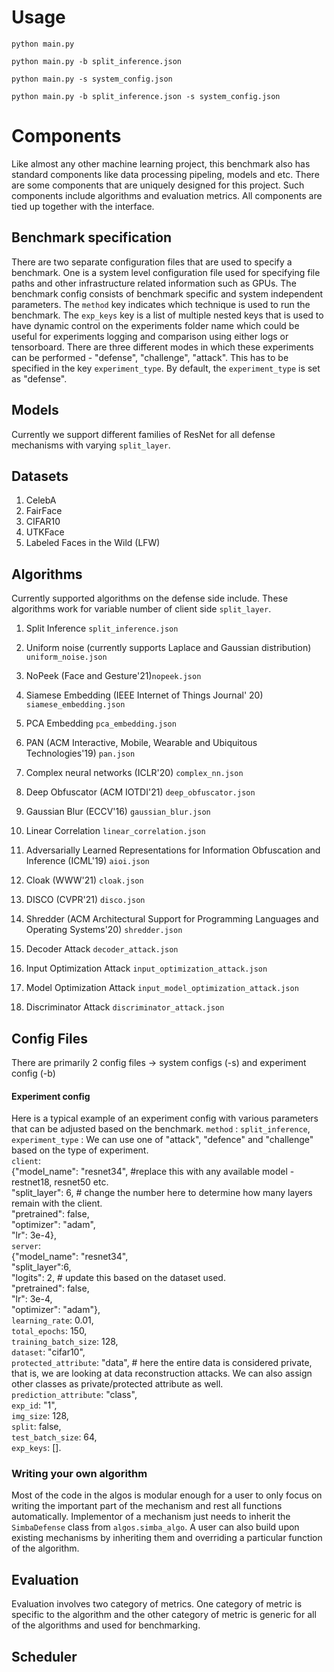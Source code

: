 # Usage
`python main.py`

`python main.py -b split_inference.json`

`python main.py -s system_config.json`

`python main.py -b split_inference.json -s system_config.json`

# Components
Like almost any other machine learning project, this benchmark also has standard components like data processing pipeling, models and etc. There are some components that are uniquely designed for this project. Such components include algorithms and evaluation metrics. All components are tied up together with the interface.
## Benchmark specification
There are two separate configuration files that are used to specify a benchmark. One is a system level configuration file used for specifying file paths and other infrastructure related information such as GPUs. The benchmark config consists of benchmark specific and system independent parameters. The `method` key indicates which technique is used to run the benchmark. The `exp_keys` key is a list of multiple nested keys that is used to have dynamic control on the experiments folder name which could be useful for experiments logging and comparison using either logs or tensorboard.
There are three different modes in which these experiments can be performed - "defense", "challenge", "attack". This has to be specified in the key `experiment_type`. By default, the `experiment_type` is set as "defense".
## Models
Currently we support different families of ResNet for all defense mechanisms with varying `split_layer`.

## Datasets
1. CelebA
2. FairFace
3. CIFAR10
4. UTKFace
5. Labeled Faces in the Wild (LFW)


## Algorithms
Currently supported algorithms on the defense side include. These algorithms work for variable number of client side `split_layer`.
1. Split Inference `split_inference.json`
2. Uniform noise (currently supports Laplace and Gaussian distribution) `uniform_noise.json`
3. NoPeek (Face and Gesture'21)`nopeek.json`
4. Siamese Embedding (IEEE Internet of Things Journal' 20) `siamese_embedding.json`
5. PCA Embedding `pca_embedding.json`
6. PAN (ACM Interactive, Mobile, Wearable and Ubiquitous Technologies'19) `pan.json`
7. Complex neural networks (ICLR'20) `complex_nn.json`
8. Deep Obfuscator (ACM IOTDI'21) `deep_obfuscator.json`
9. Gaussian Blur (ECCV'16) `gaussian_blur.json`
10. Linear Correlation `linear_correlation.json`
11. Adversarially Learned Representations for Information Obfuscation and Inference (ICML'19) `aioi.json`
12. Cloak (WWW'21) `cloak.json`
13. DISCO (CVPR'21) `disco.json`
14. Shredder (ACM Architectural Support for Programming Languages and Operating Systems'20) `shredder.json`

1. Decoder Attack `decoder_attack.json`
2. Input Optimization Attack `input_optimization_attack.json`
3. Model Optimization Attack `input_model_optimization_attack.json`
4. Discriminator Attack `discriminator_attack.json`

## Config Files
There are primarily 2 config files -> system configs (-s) and experiment config (-b)

#### Experiment config
Here is a typical example of an experiment config with various parameters that can be adjusted based on the benchmark.
`method` : `split_inference`,   
`experiment_type` : We can use one of "attack", "defence" and "challenge" based on the type of experiment.  
`client`:  
      {"model_name": "resnet34", #replace this with any available model - restnet18, resnet50 etc.  
      "split_layer": 6, # change the number here to determine how many layers remain with the client.  
      "pretrained": false,   
      "optimizer": "adam",  
      "lr": 3e-4},     
`server`:   
      {"model_name": "resnet34",  
      "split_layer":6,  
      "logits": 2, # update this based on the dataset used.  
      "pretrained": false,  
      "lr": 3e-4,  
      "optimizer": "adam"},      
 `learning_rate`: 0.01,  
 `total_epochs`: 150,  
 `training_batch_size`: 128,  
 `dataset`: "cifar10",  
 `protected_attribute`: "data", # here the entire data is considered private, that is, we are looking at data reconstruction attacks. We can also assign other classes as private/protected attribute as well.  
 `prediction_attribute`: "class",  
 `exp_id`: "1",  
 `img_size`: 128,  
 `split`: false,  
 `test_batch_size`: 64,  
 `exp_keys`: []. 

### Writing your own algorithm
Most of the code in the algos is modular enough for a user to only focus on writing the important part of the mechanism and rest all functions automatically. Implementor of a mechanism just needs to inherit the `SimbaDefense` class from `algos.simba_algo`. A user can also build upon existing mechanisms by inheriting them and overriding a particular function of the algorithm.
## Evaluation
Evaluation involves two category of metrics. One category of metric is specific to the algorithm and the other category of metric is generic for all of the algorithms and used for benchmarking.
## Scheduler
